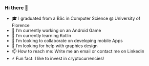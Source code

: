### Hi there 👋

- 🎓 I graduated from a BSc in Computer Science @ University of Florence
- 🔭 I’m currently working on an Android Game
- 🌱 I’m currently learning Kotlin
- 👯 I’m looking to collaborate on developing mobile Apps
- 🤔 I’m looking for help with graphics design
- 📫 How to reach me: Write me an email or contact me on Linkedin
- ⚡ Fun fact: I like to invest in cryptocurrencies!
